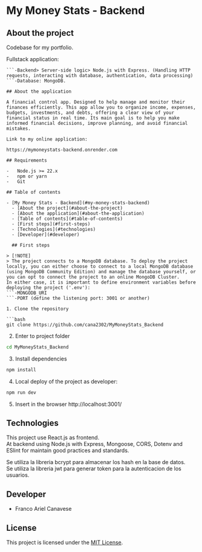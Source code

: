 # My Money Stats - Backend

## About the project

Codebase for my portfolio.

Fullstack application:  
```-Frontend> UI> React.js (./dist)  
```-Backend> Server-side logic> Node.js with Express. (Handling HTTP requests, interacting with database, authentication, data processing)  
```-Database: MongoDB.

## About the application

A financial control app. Designed to help manage and monitor their finances efficiently. This app allow you to organize income, expenses, budgets, investments, and debts, offering a clear view of your financial status in real time. Its main goal is to help you make informed financial decisions, improve planning, and avoid financial mistakes.

Link to my online application:

https://mymoneystats-backend.onrender.com

## Requirements

-   Node.js >= 22.x
-   npm or yarn
-   Git

## Table of contents

- [My Money Stats - Backend](#my-money-stats-backend)
  - [About the project](#about-the-project)
  - [About the application](#about-the-application)
  - [Table of contents](#table-of-contents)
  - [First steps](#first-steps)
  - [Technologies](#technologies)
  - [Developer](#developer)

  ## First steps

> [!NOTE]
> The project connects to a MongoDB database. To deploy the project locally, you can either choose to connect to a local MongoDB database (using MongoDB Community Edition) and manage the database yourself, or you can opt to connect the project to an online MongoDB Cluster.  
In either case, it is important to define environment variables before deploying the project ('.env'):  
```-MONGODB_URI  
```-PORT (define the listening port: 3001 or another)  

1. Clone the repository

```bash
git clone https://github.com/cana2302/MyMoneyStats_Backend
```

2. Enter to project folder

```bash
cd MyMoneyStats_Backend
```

3. Install dependencies

```bash
npm install
```

4. Local deploy of the project as developer:

```bash
npm run dev
```

5. Insert in the browser http://localhost:3001/

## Technologies

This project use React.js as frontend.  
At backend using Node.js with Express, Mongoose, CORS, Dotenv and ESlint for maintain good practices and standards.  

Se utiliza la libreria bcrypt para almacenar los hash en la base de datos.  
Se utiliza la libreria jwt para generar token para la autenticacion de los usuarios.  

## Developer

- Franco Ariel Canavese

## License

This project is licensed under the [MIT License](LICENSE).

